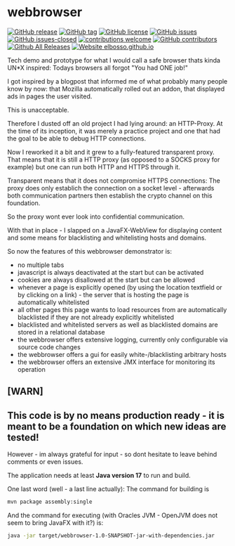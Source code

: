 # webbrowser

<!---
[![start with why](https://img.shields.io/badge/start%20with-why%3F-brightgreen.svg?style=flat)](http://www.ted.com/talks/simon_sinek_how_great_leaders_inspire_action)
--->
[![GitHub release](https://img.shields.io/github/release/elbosso/webbrowser/all.svg?maxAge=1)](https://GitHub.com/elbosso/webbrowser/releases/)
[![GitHub tag](https://img.shields.io/github/tag/elbosso/webbrowser.svg)](https://GitHub.com/elbosso/webbrowser/tags/)
[![GitHub license](https://img.shields.io/github/license/elbosso/webbrowser.svg)](https://github.com/elbosso/webbrowser/blob/master/LICENSE)
[![GitHub issues](https://img.shields.io/github/issues/elbosso/webbrowser.svg)](https://GitHub.com/elbosso/webbrowser/issues/)
[![GitHub issues-closed](https://img.shields.io/github/issues-closed/elbosso/webbrowser.svg)](https://GitHub.com/elbosso/webbrowser/issues?q=is%3Aissue+is%3Aclosed)
[![contributions welcome](https://img.shields.io/badge/contributions-welcome-brightgreen.svg?style=flat)](https://github.com/elbosso/webbrowser/issues)
[![GitHub contributors](https://img.shields.io/github/contributors/elbosso/webbrowser.svg)](https://GitHub.com/elbosso/webbrowser/graphs/contributors/)
[![Github All Releases](https://img.shields.io/github/downloads/elbosso/webbrowser/total.svg)](https://github.com/elbosso/webbrowser)
[![Website elbosso.github.io](https://img.shields.io/website-up-down-green-red/https/elbosso.github.io.svg)](https://elbosso.github.io/)

Tech demo and prototype for what I would call a safe browser thats kinda UN*X inspired: Todays
    browsers all forgot "You had ONE job!"
    
I got inspired by a blogpost that informed me of what probably
many people know by now: that Mozilla automatically rolled out an addon,
that displayed ads in pages the user visited.

This is unacceptable.

Therefore I dusted off an old project I had lying around: an HTTP-Proxy.
At the time of its inception, it was merely a practice project and
one that had the goal to be able to debug HTTP connections.

Now I reworked it a bit and it grew to a fully-featured transparent
proxy. That means that it is still a HTTP proxy (as opposed
to a SOCKS proxy for example) but one can run both HTTP and HTTPS through it.

Transparent means that it does not compromise HTTPS connections:
The proxy does only establich the connection on a socket level - afterwards
both communication partners then establish the crypto channel on this
foundation.

So the proxy wont ever look into confidential communication.

With that in place - I slapped on a JavaFX-WebView for displaying
content and some means for blacklisting and whitelisting hosts and domains.

So now the features of this webbrowser demonstrator is: 
 * no multiple tabs
 * javascript is always deactivated at the start but can be activated
 * cookies are always disallowed at the start but can be allowed
 * whenever a page is explicitly opened (by using the location textfield or by clicking on a link) - the server that is hosting the page is automatically whitelisted
 * all other pages this page wants to load resources from are automatically blacklisted if they are not already explicitly whitelisted
 * blacklisted and whitelisted servers as well as blacklisted domains are stored in a relational database
 * the webbrowser offers extensive logging, currently only configurable via source code changes
 * the webbrowser offers a gui for easily white-/blacklisting arbitrary hosts
 * the webbrowser offers an extensive JMX interface for monitoring its operation

[WARN]
----
This code is by no means production ready - it is meant to
be a foundation on which new ideas are tested!
----

However - im always grateful for input - so dont hesitate to 
leave behind comments or even issues.

The application needs at least **Java version 17** to run and build.

One last word (well - a last line actually): The command for building is
```bash
mvn package assembly:single
``` 

And the command for executing (with Oracles JVM - OpenJVM does not seem to bring JavaFX with it?) is:
```bash
java -jar target/webbrowser-1.0-SNAPSHOT-jar-with-dependencies.jar
```
 
